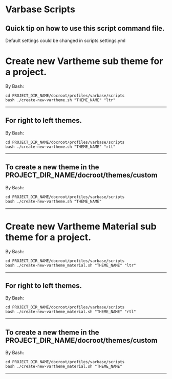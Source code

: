# Varbase Scripts

## Quick tip on how to use this script command file.

Default settings could be changed in scripts.settings.yml


# Create new Vartheme sub theme for a project.

By Bash:
```
cd PROJECT_DIR_NAME/docroot/profiles/varbase/scripts
bash ./create-new-vartheme.sh "THEME_NAME" "ltr"
```
--------------------------------------------------------------------------------

## For right to left themes.

By Bash:
```
cd PROJECT_DIR_NAME/docroot/profiles/varbase/scripts
bash ./create-new-vartheme.sh "THEME_NAME" "rtl"
```
--------------------------------------------------------------------------------

## To create a new theme in the PROJECT_DIR_NAME/docroot/themes/custom

By Bash:
```
cd PROJECT_DIR_NAME/docroot/profiles/varbase/scripts
bash ./create-new-vartheme.sh "THEME_NAME"
```
--------------------------------------------------------------------------------


# Create new Vartheme Material sub theme for a project.

By Bash:
```
cd PROJECT_DIR_NAME/docroot/profiles/varbase/scripts
bash ./create-new-vartheme_material.sh "THEME_NAME" "ltr"
```
--------------------------------------------------------------------------------

## For right to left themes.

By Bash:
```
cd PROJECT_DIR_NAME/docroot/profiles/varbase/scripts
bash ./create-new-vartheme_material.sh "THEME_NAME" "rtl"
```
--------------------------------------------------------------------------------

## To create a new theme in the PROJECT_DIR_NAME/docroot/themes/custom

By Bash:
```
cd PROJECT_DIR_NAME/docroot/profiles/varbase/scripts
bash ./create-new-vartheme_material.sh "THEME_NAME"
```
--------------------------------------------------------------------------------